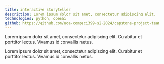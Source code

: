 ```yaml
---
title: interactive storyteller
description: Lorem ipsum dolor sit amet, consectetur adipiscing elit.
technologies: python, openai
github: https://github.com/uoa-compsci399-s2-2024/capstone-project-team-11
---
```


Lorem ipsum dolor sit amet, consectetur adipiscing elit. Curabitur et  porttitor lectus. Vivamus id convallis metus.


Lorem ipsum dolor sit amet, consectetur adipiscing elit. Curabitur et  porttitor lectus. Vivamus id convallis metus.